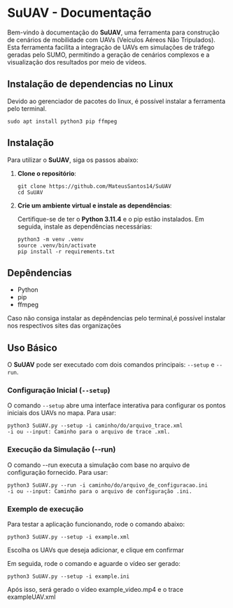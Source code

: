 # SuUAV - Documentação

Bem-vindo à documentação do **SuUAV**, uma ferramenta para construção de cenários de mobilidade com UAVs (Veículos Aéreos Não Tripulados). Esta ferramenta facilita a integração de UAVs em simulações de tráfego geradas pelo SUMO, permitindo a geração de cenários complexos e a visualização dos resultados por meio de vídeos.


## Instalação de dependencias no Linux
Devido ao gerenciador de pacotes do linux, é possível instalar a ferramenta pelo terminal.
```
sudo apt install python3 pip ffmpeg
```

## Instalação

Para utilizar o **SuUAV**, siga os passos abaixo:

1. **Clone o repositório**:

    ```
    git clone https://github.com/MateusSantos14/SuUAV
    cd SuUAV
    ```

2. **Crie um ambiente virtual e instale as dependências**:

    Certifique-se de ter o **Python 3.11.4** e o pip estão instalados. Em seguida, instale as dependências necessárias:
    ```
    python3 -m venv .venv
    source .venv/bin/activate
    pip install -r requirements.txt
    ```

## Depêndencias

- Python
- pip
- ffmpeg

Caso não consiga instalar as depêndencias pelo terminal,é possível instalar nos respectivos sites das organizações



## Uso Básico

O **SuUAV** pode ser executado com dois comandos principais: `--setup` e `--run`.

### Configuração Inicial (`--setup`)

O comando `--setup` abre uma interface interativa para configurar os pontos iniciais dos UAVs no mapa. Para usar:

```
python3 SuUAV.py --setup -i caminho/do/arquivo_trace.xml
-i ou --input: Caminho para o arquivo de trace .xml.
```
### Execução da Simulação (--run)
O comando --run executa a simulação com base no arquivo de configuração fornecido. Para usar:

```
python3 SuUAV.py --run -i caminho/do/arquivo_de_configuracao.ini
-i ou --input: Caminho para o arquivo de configuração .ini.
```

### Exemplo de execução

Para testar a aplicação funcionando, rode o comando abaixo:

```
python3 SuUAV.py --setup -i example.xml
```

Escolha os UAVs que deseja adicionar, e clique em confirmar

Em seguida, rode o comando e aguarde o vídeo ser gerado:

```
python3 SuUAV.py --setup -i example.ini
```

Após isso, será gerado o vídeo example_video.mp4 e o trace exampleUAV.xml
